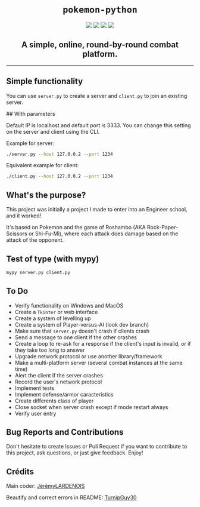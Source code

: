 <h1 align="center"><code>pokemon-python</code></h1>

<p align="center">
	<a href="https://GitHub.com/JeremyLARDENOIS/pokemon-python/graphs/commit-activity"><img src="https://img.shields.io/badge/maintained%3F-yes-green.svg"></a> <!--Maintained?-->
	<a href="https://GitHub.com/JeremyLARDENOIS"><img src="https://img.shields.io/badge/maintainer-JeremyLARDENOIS-red"></a> <!--Maintainer-->
	<a href="https://GitHub.com/JeremyLARDENOIS/pokemon-python/issues"><img src="https://img.shields.io/github/issues/JeremyLARDENOIS/pokemon-python.svg"></a> <!--Issues-->
	<a href="https://github.com/JeremyLARDENOIS/pokemon-python/stargazers"><img src="https://img.shields.io/github/stars/JeremyLARDENOIS/pokemon-python"/></a> <!--Stars-->
</p>

<h2 align="center">A simple, online, round-by-round combat platform.</h2>

---

## Simple functionality

You can use `server.py` to create a server and `client.py` to join an existing server.

## With parameters

Default IP is localhost and default port is 3333. You can change this setting on the server and client using the CLI.

Example for server:

```sh
./server.py --host 127.0.0.2 --port 1234
```

Equivalent example for client:

```sh
./client.py --host 127.0.0.2 --port 1234
```

## What's the purpose?

This project was initially a project I made to enter into an Engineer school, and it worked!

It's based on Pokemon and the game of Roshambo (AKA Rock-Paper-Scissors or Shi-Fu-Mi), where each attack does damage based on the attack of the opponent.

## Test of type (with mypy)

```sh
mypy server.py client.py
```

## To Do

- Verify functionality on Windows and MacOS
- Create a `Tkinter` or web interface
- Create a system of levelling up
- Create a system of Player-versus-AI (look dev branch)
- Make sure that `server.py` doesn't crash if clients crash
- Send a message to one client if the other crashes
- Create a loop to re-ask for a response if the client's input is invalid, or if they take too long to answer
- Upgrade network protocol or use another library/framework
- Make a multi-platform server (several combat instances at the same time)
- Alert the client if the server crashes
- Record the user's network protocol
- Implement tests
- Implement defense/armor caracteristics
- Create differents class of player
- Close socket when server crash except if mode restart always
- Verify user entry

## Bug Reports and Contributions

Don't hesitate to create Issues or Pull Request if you want to contribute to this project, ask questions, or just give feedback. Enjoy!

## Crédits

Main coder: [JérémyLARDENOIS](https://github.com/JeremyLARDENOIS)

Beautify and correct errors in README: [TurnipGuy30](https://github.com/TurnipGuy30)

<!--
  ~ README upgraded by @TurnipGuy30 ~ Find me at GitHub.com/TurnipGuy30 ~
-->
